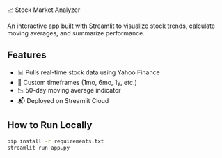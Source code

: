 📈 Stock Market Analyzer

An interactive app built with Streamlit to visualize stock trends, calculate moving averages, and summarize performance.

## Features
- 📊 Pulls real-time stock data using Yahoo Finance
- 📅 Custom timeframes (1mo, 6mo, 1y, etc.)
- 📉 50-day moving average indicator
- 📬 Deployed on Streamlit Cloud

## How to Run Locally

```bash
pip install -r requirements.txt
streamlit run app.py
